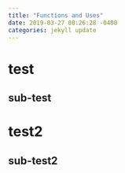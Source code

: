 ```yaml
---
title: "Functions and Uses"
date: 2019-03-27 08:26:28 -0400
categories: jekyll update
---
```


# test
## sub-test
# test2
## sub-test2
